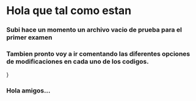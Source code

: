 # Hola que tal como estan
### Subi hace un momento un archivo vacio de prueba para el primer examen
### Tambien pronto voy a ir comentando las diferentes opciones de modificaciones en cada uno de los codigos.
}
### Hola amigos...
